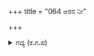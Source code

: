+++
title = "064 ಅರಸ ನೀ"

+++

<details><summary>ಗದ್ಯ (ಕ.ಗ.ಪ) </summary>

64. ಅರಸನೇ, ನೀನು ಪ್ರಾಯೋಪವೇಶದಿಂದ ಮರಣ ದೀಕ್ಷಿತನಾದರೆ ಇದು ಕ್ಷತ್ರಿಯ ಕುಲಕ್ಕೆ ಅನುಚಿತವಾಗುತ್ತದೆ. ಅನ್ಯಾಯವನ್ನು ಮಾಡಬೇಡ. ದೇವತೆಗಳೇ ಪಾಂಡುಸುತರಾಗಿ ಹುಟ್ಟಿ ರಾಜ್ಯವನ್ನು ಪಡೆದುಕೊಂಡರೆ ನಾವು ಇದ್ದೇನು ಪ್ರಯೋಜನ ? ಈ ರಾಕ್ಷಸ ಜನ್ಮಕ್ಕೆ ಬೆಂಕಿ ಹಾಕಲಿ ಎಂದು ದೈತ್ಯರು ಹೇಳಿದರು.
</details>
